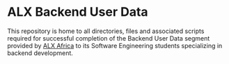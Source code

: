 # ALX Backend User Data

This repository is home to all directories, files and associated scripts required for successful completion of the Backend User Data segment provided by [ALX Africa](https://www.alxafrica.com) to its Software Engineering students specializing in backend development.
